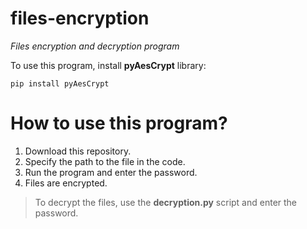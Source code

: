# files-encryption
*Files encryption and decryption program*

To use this program, install **pyAesCrypt** library:
```
pip install pyAesCrypt
```

# How to use this program?
1. Download this repository.
2. Specify the path to the file in the code.
3. Run the program and enter the password.
4. Files are encrypted.

> To decrypt the files, use the **decryption.py** script and enter the password.
